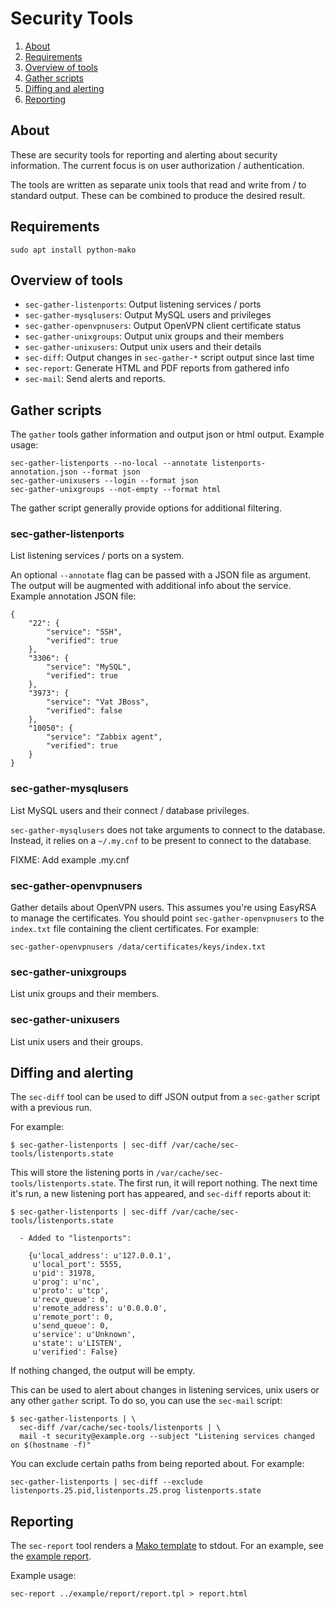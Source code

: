 Security Tools
==============

1. [About](#about)
1. [Requirements](#requirements)
1. [Overview of tools](#overview)
1. [Gather scripts](#gather)
1. [Diffing and alerting](#alert)
1. [Reporting](#report)


## <a name="about">About</a>

These are security tools for reporting and alerting about security
information. The current focus is on user authorization / authentication.

The tools are written as separate unix tools that read and write from / to
standard output. These can be combined to produce the desired result.

## <a name="requirements">Requirements</a>

    sudo apt install python-mako

## <a name="overview">Overview of tools</a>

* `sec-gather-listenports`: Output listening services / ports
* `sec-gather-mysqlusers`: Output MySQL users and privileges
* `sec-gather-openvpnusers`: Output OpenVPN client certificate status
* `sec-gather-unixgroups`: Output unix groups and their members
* `sec-gather-unixusers`: Output unix users and their details
* `sec-diff`: Output changes in `sec-gather-*` script output since last time
* `sec-report`: Generate HTML and PDF reports from gathered info
* `sec-mail`: Send alerts and reports.

## <a name="gather">Gather scripts</a>

The `gather` tools gather information and output json or html output. Example usage:

    sec-gather-listenports --no-local --annotate listenports-annotation.json --format json
    sec-gather-unixusers --login --format json
    sec-gather-unixgroups --not-empty --format html

The gather script generally provide options for additional filtering. 

### sec-gather-listenports

List listening services / ports on a system.

An optional `--annotate` flag can be passed with a JSON file as argument. The
output will be augmented with additional info about the service. Example
annotation JSON file:

    {
        "22": {
            "service": "SSH",
            "verified": true
        },
        "3306": {
            "service": "MySQL",
            "verified": true
        },
        "3973": {
            "service": "Vat JBoss",
            "verified": false
        },
        "10050": {
            "service": "Zabbix agent",
            "verified": true
        }
    }

### sec-gather-mysqlusers

List MySQL users and their connect / database privileges.

`sec-gather-mysqlusers` does not take arguments to connect to the database.
Instead, it relies on a `~/.my.cnf` to be present to connect to the database.

FIXME: Add example .my.cnf

### sec-gather-openvpnusers

Gather details about OpenVPN users. This assumes you're using EasyRSA to
manage the certificates. You should point `sec-gather-openvpnusers` to the
`index.txt` file containing the client certificates. For example:

    sec-gather-openvpnusers /data/certificates/keys/index.txt

### sec-gather-unixgroups

List unix groups and their members.

### sec-gather-unixusers

List unix users and their groups.

## <a name="alert">Diffing and alerting</a>

The `sec-diff` tool can be used to diff JSON output from a `sec-gather` script
with a previous run.

For example:

	$ sec-gather-listenports | sec-diff /var/cache/sec-tools/listenports.state

This will store the listening ports in `/var/cache/sec-tools/listenports.state`. The
first run, it will report nothing. The next time it's run, a new listening
port has appeared, and `sec-diff` reports about it:

	$ sec-gather-listenports | sec-diff /var/cache/sec-tools/listenports.state

      - Added to "listenports":

        {u'local_address': u'127.0.0.1',
         u'local_port': 5555,
         u'pid': 31978,
         u'prog': u'nc',
         u'proto': u'tcp',
         u'recv_queue': 0,
         u'remote_address': u'0.0.0.0',
         u'remote_port': 0,
         u'send_queue': 0,
         u'service': u'Unknown',
         u'state': u'LISTEN',
         u'verified': False}

If nothing changed, the output will be empty.

This can be used to alert about changes in listening services, unix users or
any other `gather` script. To do so, you can use the `sec-mail` script:

	$ sec-gather-listenports | \
      sec-diff /var/cache/sec-tools/listenports | \
      mail -t security@example.org --subject "Listening services changed on $(hostname -f)"

You can exclude certain paths from being reported about. For example:

    sec-gather-listenports | sec-diff --exclude listenports.25.pid,listenports.25.prog listenports.state

## <a name="report">Reporting</a>

The `sec-report` tool renders a [Mako template](http://www.makotemplates.org/)
to stdout. For an example, see the [example report](example/report).

Example usage:

    sec-report ../example/report/report.tpl > report.html

